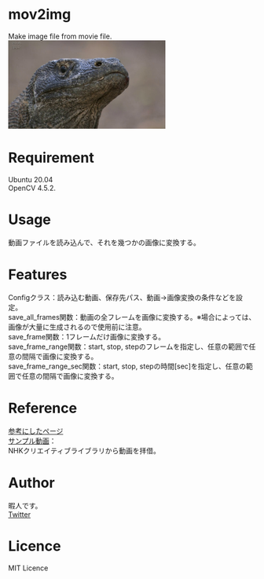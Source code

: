 # mov2img
Make image file from movie file.  
<img src="./output/sample_375_12.51.jpg" width="320px">

# Requirement
Ubuntu 20.04  
OpenCV 4.5.2.


# Usage
動画ファイルを読み込んで、それを幾つかの画像に変換する。

# Features
Configクラス：読み込む動画、保存先パス、動画→画像変換の条件などを設定。  
save_all_frames関数：動画の全フレームを画像に変換する。※場合によっては、画像が大量に生成されるので使用前に注意。  
save_frame関数：1フレームだけ画像に変換する。  
save_frame_range関数：start, stop, stepのフレームを指定し、任意の範囲で任意の間隔で画像に変換する。  
save_frame_range_sec関数：start, stop, stepの時間[sec]を指定し、任意の範囲で任意の間隔で画像に変換する。  

# Reference
[参考にしたページ](https://note.nkmk.me/python-opencv-video-to-still-image/)  
[サンプル動画](http://www.ss-dc.com/tokusyu/tokusyu56.html)：  
NHKクリエイティブライブラリから動画を拝借。

# Author
暇人です。  
[Twitter](https://twitter.com/bunapeeeeeeee)

# Licence
MIT Licence
